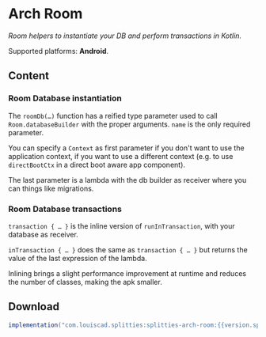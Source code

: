 # Arch Room

*Room helpers to instantiate your DB and perform transactions in Kotlin.*

Supported platforms: **Android**.

## Content

### Room Database instantiation

The `roomDb(…)` function has a reified type parameter used to call
`Room.databaseBuilder` with the proper arguments. `name` is the only
required parameter.

You can specify a `Context` as first parameter if you don't want to use the
application context, if you want to use a different context (e.g. to use
`directBootCtx` in a direct boot aware app component).

The last parameter is a lambda with the db builder as receiver where you
can things like migrations.

### Room Database transactions

`transaction { … }` is the inline version of `runInTransaction`, with your
database as receiver.

`inTransaction { … }` does the same as `transaction { … }` but returns
the value of the last expression of the lambda.

Inlining brings a slight performance improvement at runtime and reduces the
number of classes, making the apk smaller.

## Download

```groovy
implementation("com.louiscad.splitties:splitties-arch-room:{{version.splitties3}}")
```
